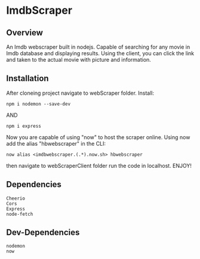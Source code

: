 # ImdbScraper

## Overview

An Imdb webscraper built in nodejs. Capable of searching for any movie in Imdb database and displaying results.
Using the client, you can click the link and taken to the actual movie with picture and information.


## Installation
After cloneing project navigate to webScraper folder. Install:



	npm i nodemon --save-dev


AND

	
	npm i express



Now you are capable of using "now" to host the scraper online. Using now add the alias "hbwebscraper" in the CLI:


	now alias <imdbwebscraper.(.*).now.sh> hbwebscraper



then navigate to webScraperClient folder run the code in localhost. ENJOY!


## Dependencies

   	Cheerio
	Cors
	Express
	node-fetch

## Dev-Dependencies
	
	nodemon
	now
